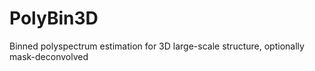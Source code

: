 # PolyBin3D
Binned polyspectrum estimation for 3D large-scale structure, optionally mask-deconvolved 
